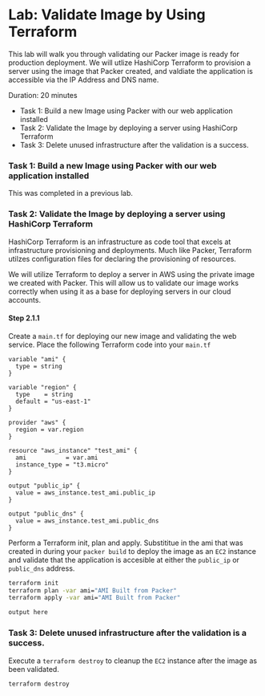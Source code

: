# Lab: Validate Image by Using Terraform
This lab will walk you through validating our Packer image is ready for production deployment.  We will utlize HashiCorp Terraform to provision a server using the image that Packer created, and valdiate the application is accessible via the IP Address and DNS name.

Duration: 20 minutes

- Task 1: Build a new Image using Packer with our web application installed
- Task 2: Validate the Image by deploying a server using HashiCorp Terraform
- Task 3: Delete unused infrastructure after the validation is a success.

### Task 1: Build a new Image using Packer with our web application installed
This was completed in a previous lab.

### Task 2: Validate the Image by deploying a server using HashiCorp Terraform
HashiCorp Terraform is an infrastructure as code tool that excels at infrastructure provisioning and deployments.  Much like Packer, Terraform utilzes configuration files for declaring the provisioning of resources.

We will utilize Terraform to deploy a server in AWS using the private image we created with Packer.  This will allow us to validate our image works correctly when using it as a base for deploying servers in our cloud accounts.

#### Step 2.1.1
Create a `main.tf` for deploying our new image and validating the web service.  Place the following Terraform code into your `main.tf`

```hcl
variable "ami" {
  type = string
}

variable "region" {
  type    = string
  default = "us-east-1"
}

provider "aws" {
  region = var.region
}

resource "aws_instance" "test_ami" {
  ami           = var.ami
  instance_type = "t3.micro"
}

output "public_ip" {
  value = aws_instance.test_ami.public_ip
}

output "public_dns" {
  value = aws_instance.test_ami.public_dns
}
```

Perform a Terraform init, plan and apply.  Substititue in the ami that was created in during your `packer build` to deploy the image as an `EC2` instance and validate that the application is accesible at either the `public_ip` or `public_dns` address.

```bash
terraform init
terraform plan -var ami="AMI Built from Packer"
terraform apply -var ami="AMI Built from Packer"
```

```bash
output here
```

### Task 3: Delete unused infrastructure after the validation is a success.

Execute a `terraform destroy` to cleanup the `EC2` instance after the image as been validated.

```bash
terraform destroy
```